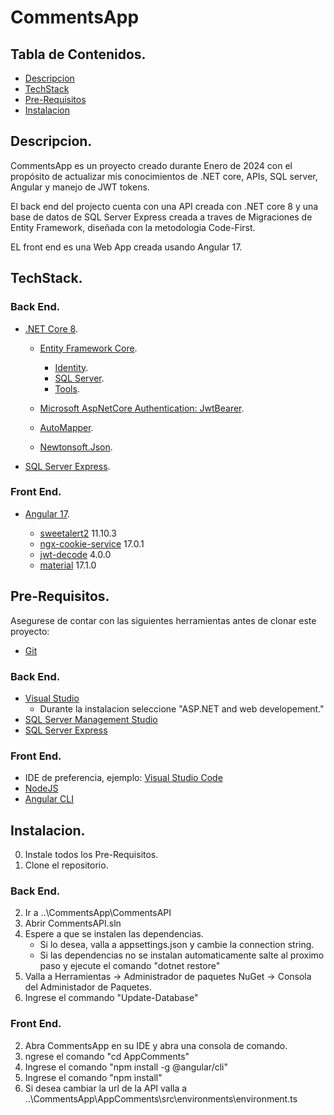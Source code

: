 # CommentsApp

## Tabla de Contenidos.

- [Descripcion](#Descripcion)
- [TechStack](#TechStack)
- [Pre-Requisitos](#Pre-Requisitos)
- [Instalacion](#Instalacion)

## Descripcion.
CommentsApp es un proyecto creado durante Enero de 2024 con el propósito de actualizar mis conocimientos de .NET core, APIs, SQL server, Angular y manejo de JWT tokens.

El back end del projecto cuenta con una API creada con .NET core 8 y una base de datos de SQL Server Express creada a traves de Migraciones de Entity Framework, diseñada con la metodologia Code-First.

EL front end es una Web App creada usando Angular 17.

## TechStack.
### Back End.
- [.NET Core 8](https://learn.microsoft.com/es-es/dotnet/core/whats-new/dotnet-8/overview).

    - [Entity Framework Core](https://www.nuget.org/packages/Microsoft.EntityFrameworkCore/8.0.0).
        - [Identity](https://learn.microsoft.com/en-us/aspnet/core/security/authentication/identity).
        - [SQL Server](https://www.nuget.org/packages/Microsoft.EntityFrameworkCore.SqlServer/8.0.0).
        - [Tools](https://www.nuget.org/packages/Microsoft.EntityFrameworkCore.Tools/8.0.0).

    - [Microsoft AspNetCore Authentication: JwtBearer](https://www.nuget.org/packages/Microsoft.AspNetCore.Authentication.JwtBearer/8.0.0).
    - [AutoMapper](https://automapper.org/).
    - [Newtonsoft.Json](https://www.newtonsoft.com/json).

- [SQL Server Express](https://www.microsoft.com/es-ar/sql-server/sql-server-downloads).

### Front End.
- [Angular 17](https://angular.io/).
    
    - [sweetalert2](https://sweetalert2.github.io/) 11.10.3
    - [ngx-cookie-service](https://github.com/stevermeister/ngx-cookie-service#readme) 17.0.1
    - [jwt-decode](https://github.com/auth0/jwt-decode#readme) 4.0.0
    - [material](https://material.angular.io/) 17.1.0

## Pre-Requisitos.
Asegurese de contar con las siguientes herramientas antes de clonar este proyecto:

- [Git](https://git-scm.com/downloads)

### Back End.
- [Visual Studio](https://visualstudio.microsoft.com/es/downloads/)
    - Durante la instalacion seleccione "ASP.NET and web developement."
- [SQL Server Management Studio](https://learn.microsoft.com/en-us/sql/ssms/download-sql-server-management-studio-ssms)
- [SQL Server Express](https://www.microsoft.com/es-ar/sql-server/sql-server-downloads)

### Front End.
- IDE de preferencia, ejemplo: [Visual Studio Code](https://code.visualstudio.com/download)
- [NodeJS](https://nodejs.org/en/download/)
- [Angular CLI](https://angular.io/cli)

## Instalacion.
0. Instale todos los Pre-Requisitos.
1. Clone el repositorio.

### Back End.
2. Ir a ..\CommentsApp\CommentsAPI
3. Abrir CommentsAPI.sln
4. Espere a que se instalen las dependencias.
    - Si lo desea, valla a appsettings.json y cambie la connection string.
    - Si las dependencias no se instalan automaticamente salte al proximo paso y ejecute el comando "dotnet restore"
5. Valla a Herramientas -> Administrador de paquetes NuGet -> Consola del Administador de Paquetes.
6. Ingrese el commando "Update-Database"

### Front End.
2. Abra CommentsApp en su IDE y abra una consola de comando.
3. ngrese el comando "cd AppComments"
4. Ingrese el comando "npm install -g @angular/cli"
5. Ingrese el comando "npm install"
6. Si desea cambiar la url de la API valla a ..\CommentsApp\AppComments\src\environments\environment.ts